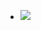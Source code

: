 
- ![](https://user-images.githubusercontent.com/3369400/133268513-5bfe2f93-4402-42c9-a403-81c9e86934b6.jpeg)
